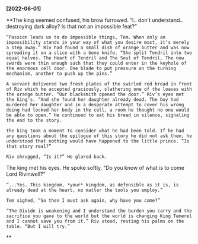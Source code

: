 **[2022-06-01]**

**The king seemed confused, his brow furrowed. “I.. don’t understand..  destroying dark alloy? Is that not an impossible feat?”

    “Passion leads us to do impossible things, Tem. When only an impossibility stands in your way of what you desire most, it’s merely a step away.” Riv had found a small dish of orange butter and was now spreading it on a slice with a bone knife. “She split Tendril into two equal halves. The Heart of Tendril and The Soul of Tendril. The new swords were thin enough such that they could enter in the keyhole of the enormous cell door. One blade to put pressure on the turning mechanism, another to push up the pins.”

    A servant delivered two fresh plates of the swirled red bread in front of Riv which he accepted graciously, slathering one of the loaves with the orange butter. “Our blacksmith opened the door.” Riv’s eyes met the king’s. “And she found her daughter already dead. The boy had murdered her daughter and in a desperate attempt to cover his wrong doing had locked her body in the cell, a room he thought no one would be able to open.” He continued to eat his bread in silence, signaling the end to the story.

    The king took a moment to consider what he had been told. If he had any questions about the epilogue of this story he did not ask them, he understood that nothing would have happened to the little prince. “Is that story real?”

    Riv shrugged, “Is it?” He glared back. 

The king met his eyes. He spoke softly,  “Do you know of what is to come Lord Rivinwell?”

    “...Yes. This kingdom, *your* kingdom, as defensible as it is, is already dead at the heart, no matter the tools you employ.”

    Tem sighed, “So then I must ask again, why have you come?”

    “The Divide is weakening and I understand the burden you carry and the sacrifice you gave to the world but the world is changing King Temerel and I cannot save you from it.” Riv stood, resting his palms on the table. “But I will try.”
**